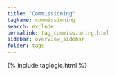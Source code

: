 ```yaml
---
title: "Commissioning"
tagName: commissioning
search: exclude
permalink: tag_commissioning.html
sidebar: overview_sidebar
folder: tags
---
```

{% include taglogic.html %}
